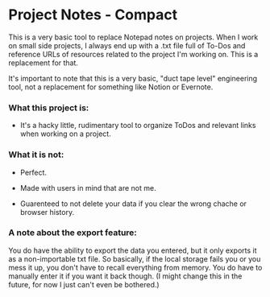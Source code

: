 # Project Notes - Compact

This is a very basic tool to replace Notepad notes on projects. When I work on small side projects, I always end up with a .txt file full of To-Dos and reference URLs of resources related to the project I'm working on. This is a replacement for that.

It's important to note that this is a very basic, "duct tape level" engineering tool, not a replacement for something like Notion or Evernote.

### What this project is:

* It's a hacky little, rudimentary tool to organize ToDos and relevant links when working on a project.

### What it is not:

* Perfect. 

* Made with users in mind that are not me.

* Guarenteed to not delete your data if you clear the wrong chache or browser history.

### A note about the export feature:

You do have the ability to export the data you entered, but it only exports it as a non-importable txt file. So basically, if the local storage fails you or you mess it up, you don't have to recall everything from memory. You do have to manually enter it if you want it back though. (I might change this in the future, for now I just can't even be bothered.)
 
